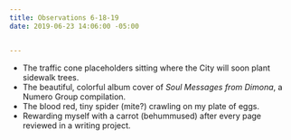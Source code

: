 ```yaml
---
title: Observations 6-18-19
date: 2019-06-23 14:06:00 -05:00


---
```


- The traffic cone placeholders sitting where the City will soon plant sidewalk trees.
- The beautiful, colorful album cover of *Soul Messages from Dimona*, a Numero Group compilation.
- The blood red, tiny spider (mite?) crawling on my plate of eggs.
- Rewarding myself with a carrot (behummused) after every page reviewed in a writing project.